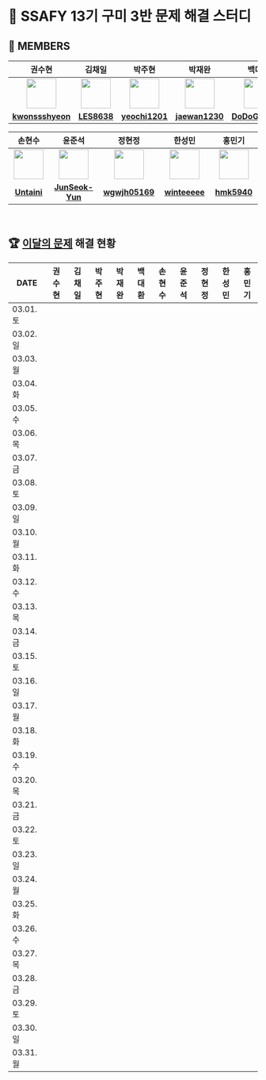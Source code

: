 <!--
<img src="https://d2gd6pc034wcta.cloudfront.net/tier/6-a.svg" width="12px" />
<img src="https://d2gd6pc034wcta.cloudfront.net/tier/11-a.svg" width="12px" />
<img src="https://d2gd6pc034wcta.cloudfront.net/tier/16-a.svg" width="12px" />
-->
# 🩵 SSAFY 13기 구미 3반 문제 해결 스터디
## 👥 MEMBERS
<table>
  <thead>
    <tr> <th width="180px">권수현</th> <th width="180px">김채일</th> <th width="180px">박주현</th> <th width="180px">박재완</th> <th width="180px">백대환</th> </tr>
  </thead>
  <tbody>
   <tr>
    <td align="center"><a href="https://github.com/kwonssshyeon"><img src="https://avatars.githubusercontent.com/kwonssshyeon" width="60px" alt=""></a></td>
    <td align="center"><a href="https://github.com/LES8638"><img src="https://avatars.githubusercontent.com/LES8638" width="60px" alt=""></a></td>
    <td align="center"><a href="https://github.com/yeochi1201"><img src="https://avatars.githubusercontent.com/yeochi1201" width="60px" alt=""></a></td>
    <td align="center"><a href="https://github.com/jaewan1230"><img src="https://avatars.githubusercontent.com/jaewan1230" width="60px" alt=""></a></td>
    <td align="center"><a href="https://github.com/DoDoGaMaRu"><img src="https://avatars.githubusercontent.com/DoDoGaMaRu" width="60px" alt=""></a></td>
  </tr>
    <tr>
      <td align="center"><a href="https://github.com/kwonssshyeon"><b>kwonssshyeon</b></a></td>
      <td align="center"><a href="https://github.com/LES8638"><b>LES8638</b></a></td>
      <td align="center"><a href="https://github.com/yeochi1201"><b>yeochi1201</b></a></td>
      <td align="center"><a href="https://github.com/jaewan1230"><b>jaewan1230</b></a></td>
      <td align="center"><a href="https://github.com/DoDoGaMaRu"><b>DoDoGaMaRu</b></a></td>
    </tr>
  </tbody>
</table>

<table>
  <thead>
    <tr> <th width="180px">손현수</th> <th width="180px">윤준석</th> <th width="180px">정현정</th> <th width="180px">한성민</th> <th width="180px">홍민기</th> </tr>
  </thead>
  <tbody>
     <tr>
      <td align="center"><a href="https://github.com/Untaini"><img src="https://avatars.githubusercontent.com/Untaini" width="60px" alt=""></a></td>
      <td align="center"><a href="https://github.com/JunSeok-Yun"><img src="https://avatars.githubusercontent.com/JunSeok-Yun" width="60px" alt=""></a></td>
      <td align="center"><a href="https://github.com/wgwjh05169"><img src="https://avatars.githubusercontent.com/wgwjh05169" width="60px" alt=""></a></td>
      <td align="center"><a href="https://github.com/winteeeee"><img src="https://avatars.githubusercontent.com/winteeeee" width="60px" alt=""></a></td>
      <td align="center"><a href="https://github.com/hmk5940"><img src="https://avatars.githubusercontent.com/hmk5940" width="60px" alt=""></a></td>
    </tr>
    <tr>
      <td align="center"><a href="https://github.com/Untaini"><b>Untaini</b></a></td>
      <td align="center"><a href="https://github.com/JunSeok-Yun"><b>JunSeok-Yun</b></a></td>
      <td align="center"><a href="https://github.com/wgwjh05169"><b>wgwjh05169</b></a></td>
      <td align="center"><a href="https://github.com/winteeeee"><b>winteeeee</b></a></td>
      <td align="center"><a href="https://github.com/hmk5940"><b>hmk5940</b></a></td>
    </tr>
  </tbody>
</table>

<br>

## 🏆 [이달의 문제](https://github.com/Problem-solve-study/code-store) 해결 현황
<table>
  <thead>
    <tr> <th width="100px">DATE</th> <th width="80px">권수현</th> <th width="80px">김채일</th> <th width="80px">박주현</th> <th width="80px">박재완</th> <th width="80px">백대환</th> <th width="80px">손현수</th> <th width="80px">윤준석</th> <th width="80px">정현정</th> <th width="80px">한성민</th> <th width="80px">홍민기</th> </tr>
  </thead>
  <tbody id="problem-solve-table-body">
    <tr id="0301-tr"> <td> 03.01. 토 </td>
      <td class="ksh-td"> <div align="center"> <span class="easy"></span>  <span class="normal"></span>  <span class="hard"></span></div> </td>
      <td class="kci-td"> <div align="center"> <span class="easy"></span>  <span class="normal"></span>  <span class="hard"></span></div> </td>
      <td class="pjh-td"> <div align="center"> <span class="easy"></span>  <span class="normal"></span>  <span class="hard"></span></div> </td>
      <td class="pjw-td"> <div align="center"> <span class="easy"></span>  <span class="normal"></span>  <span class="hard"></span></div> </td>
      <td class="pdh-td"> <div align="center"> <span class="easy"></span>  <span class="normal"></span>  <span class="hard"></span></div> </td>
      <td class="shs-td"> <div align="center"> <span class="easy"></span>  <span class="normal"></span>  <span class="hard"></span></div> </td>
      <td class="yjs-td"> <div align="center"> <span class="easy"></span>  <span class="normal"></span>  <span class="hard"></span></div> </td>
      <td class="jhj-td"> <div align="center"> <span class="easy"></span>  <span class="normal"></span>  <span class="hard"></span></div> </td>
      <td class="hsm-td"> <div align="center"> <span class="easy"></span>  <span class="normal"></span>  <span class="hard"></span></div> </td>
      <td class="hmg-td"> <div align="center"> <span class="easy"></span>  <span class="normal"></span>  <span class="hard"></span></div> </td>
    </tr>
    <tr id="0302-tr"> <td> 03.02. 일 </td>
      <td class="ksh-td"> <div align="center"> <span class="easy"></span>  <span class="normal"></span>  <span class="hard"></span></div> </td>
      <td class="kci-td"> <div align="center"> <span class="easy"></span>  <span class="normal"></span>  <span class="hard"></span></div> </td>
      <td class="pjh-td"> <div align="center"> <span class="easy"></span>  <span class="normal"></span>  <span class="hard"></span></div> </td>
      <td class="pjw-td"> <div align="center"> <span class="easy"></span>  <span class="normal"></span>  <span class="hard"></span></div> </td>
      <td class="pdh-td"> <div align="center"> <span class="easy"></span>  <span class="normal"></span>  <span class="hard"></span></div> </td>
      <td class="shs-td"> <div align="center"> <span class="easy"></span>  <span class="normal"></span>  <span class="hard"></span></div> </td>
      <td class="yjs-td"> <div align="center"> <span class="easy"></span>  <span class="normal"></span>  <span class="hard"></span></div> </td>
      <td class="jhj-td"> <div align="center"> <span class="easy"></span>  <span class="normal"></span>  <span class="hard"></span></div> </td>
      <td class="hsm-td"> <div align="center"> <span class="easy"></span>  <span class="normal"></span>  <span class="hard"></span></div> </td>
      <td class="hmg-td"> <div align="center"> <span class="easy"></span>  <span class="normal"></span>  <span class="hard"></span></div> </td>
    </tr>
    <tr id="0303-tr"> <td> 03.03. 월 </td>
      <td class="ksh-td"> <div align="center"> <span class="easy"></span>  <span class="normal"></span>  <span class="hard"></span></div> </td>
      <td class="kci-td"> <div align="center"> <span class="easy"></span>  <span class="normal"></span>  <span class="hard"></span></div> </td>
      <td class="pjh-td"> <div align="center"> <span class="easy"></span>  <span class="normal"></span>  <span class="hard"></span></div> </td>
      <td class="pjw-td"> <div align="center"> <span class="easy"></span>  <span class="normal"></span>  <span class="hard"></span></div> </td>
      <td class="pdh-td"> <div align="center"> <span class="easy"></span>  <span class="normal"></span>  <span class="hard"></span></div> </td>
      <td class="shs-td"> <div align="center"> <span class="easy"></span>  <span class="normal"></span>  <span class="hard"></span></div> </td>
      <td class="yjs-td"> <div align="center"> <span class="easy"></span>  <span class="normal"></span>  <span class="hard"></span></div> </td>
      <td class="jhj-td"> <div align="center"> <span class="easy"></span>  <span class="normal"></span>  <span class="hard"></span></div> </td>
      <td class="hsm-td"> <div align="center"> <span class="easy"></span>  <span class="normal"></span>  <span class="hard"></span></div> </td>
      <td class="hmg-td"> <div align="center"> <span class="easy"></span>  <span class="normal"></span>  <span class="hard"></span></div> </td>
    </tr>
    <tr id="0304-tr"> <td> 03.04. 화 </td>
      <td class="ksh-td"> <div align="center"> <span class="easy"></span>  <span class="normal"></span>  <span class="hard"></span></div> </td>
      <td class="kci-td"> <div align="center"> <span class="easy"></span>  <span class="normal"></span>  <span class="hard"></span></div> </td>
      <td class="pjh-td"> <div align="center"> <span class="easy"></span>  <span class="normal"></span>  <span class="hard"></span></div> </td>
      <td class="pjw-td"> <div align="center"> <span class="easy"></span>  <span class="normal"></span>  <span class="hard"></span></div> </td>
      <td class="pdh-td"> <div align="center"> <span class="easy"></span>  <span class="normal"></span>  <span class="hard"></span></div> </td>
      <td class="shs-td"> <div align="center"> <span class="easy"></span>  <span class="normal"></span>  <span class="hard"></span></div> </td>
      <td class="yjs-td"> <div align="center"> <span class="easy"></span>  <span class="normal"></span>  <span class="hard"></span></div> </td>
      <td class="jhj-td"> <div align="center"> <span class="easy"></span>  <span class="normal"></span>  <span class="hard"></span></div> </td>
      <td class="hsm-td"> <div align="center"> <span class="easy"></span>  <span class="normal"></span>  <span class="hard"></span></div> </td>
      <td class="hmg-td"> <div align="center"> <span class="easy"></span>  <span class="normal"></span>  <span class="hard"></span></div> </td>
    </tr>
    <tr id="0305-tr"> <td> 03.05. 수 </td>
      <td class="ksh-td"> <div align="center"> <span class="easy"></span>  <span class="normal"></span>  <span class="hard"></span></div> </td>
      <td class="kci-td"> <div align="center"> <span class="easy"></span>  <span class="normal"></span>  <span class="hard"></span></div> </td>
      <td class="pjh-td"> <div align="center"> <span class="easy"></span>  <span class="normal"></span>  <span class="hard"></span></div> </td>
      <td class="pjw-td"> <div align="center"> <span class="easy"></span>  <span class="normal"></span>  <span class="hard"></span></div> </td>
      <td class="pdh-td"> <div align="center"> <span class="easy"></span>  <span class="normal"></span>  <span class="hard"></span></div> </td>
      <td class="shs-td"> <div align="center"> <span class="easy"></span>  <span class="normal"></span>  <span class="hard"></span></div> </td>
      <td class="yjs-td"> <div align="center"> <span class="easy"></span>  <span class="normal"></span>  <span class="hard"></span></div> </td>
      <td class="jhj-td"> <div align="center"> <span class="easy"></span>  <span class="normal"></span>  <span class="hard"></span></div> </td>
      <td class="hsm-td"> <div align="center"> <span class="easy"></span>  <span class="normal"></span>  <span class="hard"></span></div> </td>
      <td class="hmg-td"> <div align="center"> <span class="easy"></span>  <span class="normal"></span>  <span class="hard"></span></div> </td>
    </tr>
    <tr id="0306-tr"> <td> 03.06. 목 </td>
      <td class="ksh-td"> <div align="center"> <span class="easy"></span>  <span class="normal"></span>  <span class="hard"></span></div> </td>
      <td class="kci-td"> <div align="center"> <span class="easy"></span>  <span class="normal"></span>  <span class="hard"></span></div> </td>
      <td class="pjh-td"> <div align="center"> <span class="easy"></span>  <span class="normal"></span>  <span class="hard"></span></div> </td>
      <td class="pjw-td"> <div align="center"> <span class="easy"></span>  <span class="normal"></span>  <span class="hard"></span></div> </td>
      <td class="pdh-td"> <div align="center"> <span class="easy"></span>  <span class="normal"></span>  <span class="hard"></span></div> </td>
      <td class="shs-td"> <div align="center"> <span class="easy"></span>  <span class="normal"></span>  <span class="hard"></span></div> </td>
      <td class="yjs-td"> <div align="center"> <span class="easy"></span>  <span class="normal"></span>  <span class="hard"></span></div> </td>
      <td class="jhj-td"> <div align="center"> <span class="easy"></span>  <span class="normal"></span>  <span class="hard"></span></div> </td>
      <td class="hsm-td"> <div align="center"> <span class="easy"></span>  <span class="normal"></span>  <span class="hard"></span></div> </td>
      <td class="hmg-td"> <div align="center"> <span class="easy"></span>  <span class="normal"></span>  <span class="hard"></span></div> </td>
    </tr>
    <tr id="0307-tr"> <td> 03.07. 금 </td>
      <td class="ksh-td"> <div align="center"> <span class="easy"></span>  <span class="normal"></span>  <span class="hard"></span></div> </td>
      <td class="kci-td"> <div align="center"> <span class="easy"></span>  <span class="normal"></span>  <span class="hard"></span></div> </td>
      <td class="pjh-td"> <div align="center"> <span class="easy"></span>  <span class="normal"></span>  <span class="hard"></span></div> </td>
      <td class="pjw-td"> <div align="center"> <span class="easy"></span>  <span class="normal"></span>  <span class="hard"></span></div> </td>
      <td class="pdh-td"> <div align="center"> <span class="easy"></span>  <span class="normal"></span>  <span class="hard"></span></div> </td>
      <td class="shs-td"> <div align="center"> <span class="easy"></span>  <span class="normal"></span>  <span class="hard"></span></div> </td>
      <td class="yjs-td"> <div align="center"> <span class="easy"></span>  <span class="normal"></span>  <span class="hard"></span></div> </td>
      <td class="jhj-td"> <div align="center"> <span class="easy"></span>  <span class="normal"></span>  <span class="hard"></span></div> </td>
      <td class="hsm-td"> <div align="center"> <span class="easy"></span>  <span class="normal"></span>  <span class="hard"></span></div> </td>
      <td class="hmg-td"> <div align="center"> <span class="easy"></span>  <span class="normal"></span>  <span class="hard"></span></div> </td>
    </tr>
    <tr id="0308-tr"> <td> 03.08. 토 </td>
      <td class="ksh-td"> <div align="center"> <span class="easy"></span>  <span class="normal"></span>  <span class="hard"></span></div> </td>
      <td class="kci-td"> <div align="center"> <span class="easy"></span>  <span class="normal"></span>  <span class="hard"></span></div> </td>
      <td class="pjh-td"> <div align="center"> <span class="easy"></span>  <span class="normal"></span>  <span class="hard"></span></div> </td>
      <td class="pjw-td"> <div align="center"> <span class="easy"></span>  <span class="normal"></span>  <span class="hard"></span></div> </td>
      <td class="pdh-td"> <div align="center"> <span class="easy"></span>  <span class="normal"></span>  <span class="hard"></span></div> </td>
      <td class="shs-td"> <div align="center"> <span class="easy"></span>  <span class="normal"></span>  <span class="hard"></span></div> </td>
      <td class="yjs-td"> <div align="center"> <span class="easy"></span>  <span class="normal"></span>  <span class="hard"></span></div> </td>
      <td class="jhj-td"> <div align="center"> <span class="easy"></span>  <span class="normal"></span>  <span class="hard"></span></div> </td>
      <td class="hsm-td"> <div align="center"> <span class="easy"></span>  <span class="normal"></span>  <span class="hard"></span></div> </td>
      <td class="hmg-td"> <div align="center"> <span class="easy"></span>  <span class="normal"></span>  <span class="hard"></span></div> </td>
    </tr>
    <tr id="0309-tr"> <td> 03.09. 일 </td>
      <td class="ksh-td"> <div align="center"> <span class="easy"></span>  <span class="normal"></span>  <span class="hard"></span></div> </td>
      <td class="kci-td"> <div align="center"> <span class="easy"></span>  <span class="normal"></span>  <span class="hard"></span></div> </td>
      <td class="pjh-td"> <div align="center"> <span class="easy"></span>  <span class="normal"></span>  <span class="hard"></span></div> </td>
      <td class="pjw-td"> <div align="center"> <span class="easy"></span>  <span class="normal"></span>  <span class="hard"></span></div> </td>
      <td class="pdh-td"> <div align="center"> <span class="easy"></span>  <span class="normal"></span>  <span class="hard"></span></div> </td>
      <td class="shs-td"> <div align="center"> <span class="easy"></span>  <span class="normal"></span>  <span class="hard"></span></div> </td>
      <td class="yjs-td"> <div align="center"> <span class="easy"></span>  <span class="normal"></span>  <span class="hard"></span></div> </td>
      <td class="jhj-td"> <div align="center"> <span class="easy"></span>  <span class="normal"></span>  <span class="hard"></span></div> </td>
      <td class="hsm-td"> <div align="center"> <span class="easy"></span>  <span class="normal"></span>  <span class="hard"></span></div> </td>
      <td class="hmg-td"> <div align="center"> <span class="easy"></span>  <span class="normal"></span>  <span class="hard"></span></div> </td>
    </tr>
    <tr id="0310-tr"> <td> 03.10. 월 </td>
      <td class="ksh-td"> <div align="center"> <span class="easy"></span>  <span class="normal"></span>  <span class="hard"></span></div> </td>
      <td class="kci-td"> <div align="center"> <span class="easy"></span>  <span class="normal"></span>  <span class="hard"></span></div> </td>
      <td class="pjh-td"> <div align="center"> <span class="easy"></span>  <span class="normal"></span>  <span class="hard"></span></div> </td>
      <td class="pjw-td"> <div align="center"> <span class="easy"></span>  <span class="normal"></span>  <span class="hard"></span></div> </td>
      <td class="pdh-td"> <div align="center"> <span class="easy"></span>  <span class="normal"></span>  <span class="hard"></span></div> </td>
      <td class="shs-td"> <div align="center"> <span class="easy"></span>  <span class="normal"></span>  <span class="hard"></span></div> </td>
      <td class="yjs-td"> <div align="center"> <span class="easy"></span>  <span class="normal"></span>  <span class="hard"></span></div> </td>
      <td class="jhj-td"> <div align="center"> <span class="easy"></span>  <span class="normal"></span>  <span class="hard"></span></div> </td>
      <td class="hsm-td"> <div align="center"> <span class="easy"></span>  <span class="normal"></span>  <span class="hard"></span></div> </td>
      <td class="hmg-td"> <div align="center"> <span class="easy"></span>  <span class="normal"></span>  <span class="hard"></span></div> </td>
    </tr>
    <tr id="0311-tr"> <td> 03.11. 화 </td>
      <td class="ksh-td"> <div align="center"> <span class="easy"></span>  <span class="normal"></span>  <span class="hard"></span></div> </td>
      <td class="kci-td"> <div align="center"> <span class="easy"></span>  <span class="normal"></span>  <span class="hard"></span></div> </td>
      <td class="pjh-td"> <div align="center"> <span class="easy"></span>  <span class="normal"></span>  <span class="hard"></span></div> </td>
      <td class="pjw-td"> <div align="center"> <span class="easy"></span>  <span class="normal"></span>  <span class="hard"></span></div> </td>
      <td class="pdh-td"> <div align="center"> <span class="easy"></span>  <span class="normal"></span>  <span class="hard"></span></div> </td>
      <td class="shs-td"> <div align="center"> <span class="easy"></span>  <span class="normal"></span>  <span class="hard"></span></div> </td>
      <td class="yjs-td"> <div align="center"> <span class="easy"></span>  <span class="normal"></span>  <span class="hard"></span></div> </td>
      <td class="jhj-td"> <div align="center"> <span class="easy"></span>  <span class="normal"></span>  <span class="hard"></span></div> </td>
      <td class="hsm-td"> <div align="center"> <span class="easy"></span>  <span class="normal"></span>  <span class="hard"></span></div> </td>
      <td class="hmg-td"> <div align="center"> <span class="easy"></span>  <span class="normal"></span>  <span class="hard"></span></div> </td>
    </tr>
    <tr id="0312-tr"> <td> 03.12. 수 </td>
      <td class="ksh-td"> <div align="center"> <span class="easy"></span>  <span class="normal"></span>  <span class="hard"></span></div> </td>
      <td class="kci-td"> <div align="center"> <span class="easy"></span>  <span class="normal"></span>  <span class="hard"></span></div> </td>
      <td class="pjh-td"> <div align="center"> <span class="easy"></span>  <span class="normal"></span>  <span class="hard"></span></div> </td>
      <td class="pjw-td"> <div align="center"> <span class="easy"></span>  <span class="normal"></span>  <span class="hard"></span></div> </td>
      <td class="pdh-td"> <div align="center"> <span class="easy"></span>  <span class="normal"></span>  <span class="hard"></span></div> </td>
      <td class="shs-td"> <div align="center"> <span class="easy"></span>  <span class="normal"></span>  <span class="hard"></span></div> </td>
      <td class="yjs-td"> <div align="center"> <span class="easy"></span>  <span class="normal"></span>  <span class="hard"></span></div> </td>
      <td class="jhj-td"> <div align="center"> <span class="easy"></span>  <span class="normal"></span>  <span class="hard"></span></div> </td>
      <td class="hsm-td"> <div align="center"> <span class="easy"></span>  <span class="normal"></span>  <span class="hard"></span></div> </td>
      <td class="hmg-td"> <div align="center"> <span class="easy"></span>  <span class="normal"></span>  <span class="hard"></span></div> </td>
    </tr>
    <tr id="0313-tr"> <td> 03.13. 목 </td>
      <td class="ksh-td"> <div align="center"> <span class="easy"></span>  <span class="normal"></span>  <span class="hard"></span></div> </td>
      <td class="kci-td"> <div align="center"> <span class="easy"></span>  <span class="normal"></span>  <span class="hard"></span></div> </td>
      <td class="pjh-td"> <div align="center"> <span class="easy"></span>  <span class="normal"></span>  <span class="hard"></span></div> </td>
      <td class="pjw-td"> <div align="center"> <span class="easy"></span>  <span class="normal"></span>  <span class="hard"></span></div> </td>
      <td class="pdh-td"> <div align="center"> <span class="easy"></span>  <span class="normal"></span>  <span class="hard"></span></div> </td>
      <td class="shs-td"> <div align="center"> <span class="easy"></span>  <span class="normal"></span>  <span class="hard"></span></div> </td>
      <td class="yjs-td"> <div align="center"> <span class="easy"></span>  <span class="normal"></span>  <span class="hard"></span></div> </td>
      <td class="jhj-td"> <div align="center"> <span class="easy"></span>  <span class="normal"></span>  <span class="hard"></span></div> </td>
      <td class="hsm-td"> <div align="center"> <span class="easy"></span>  <span class="normal"></span>  <span class="hard"></span></div> </td>
      <td class="hmg-td"> <div align="center"> <span class="easy"></span>  <span class="normal"></span>  <span class="hard"></span></div> </td>
    </tr>
    <tr id="0314-tr"> <td> 03.14. 금 </td>
      <td class="ksh-td"> <div align="center"> <span class="easy"></span>  <span class="normal"></span>  <span class="hard"></span></div> </td>
      <td class="kci-td"> <div align="center"> <span class="easy"></span>  <span class="normal"></span>  <span class="hard"></span></div> </td>
      <td class="pjh-td"> <div align="center"> <span class="easy"></span>  <span class="normal"></span>  <span class="hard"></span></div> </td>
      <td class="pjw-td"> <div align="center"> <span class="easy"></span>  <span class="normal"></span>  <span class="hard"></span></div> </td>
      <td class="pdh-td"> <div align="center"> <span class="easy"></span>  <span class="normal"></span>  <span class="hard"></span></div> </td>
      <td class="shs-td"> <div align="center"> <span class="easy"></span>  <span class="normal"></span>  <span class="hard"></span></div> </td>
      <td class="yjs-td"> <div align="center"> <span class="easy"></span>  <span class="normal"></span>  <span class="hard"></span></div> </td>
      <td class="jhj-td"> <div align="center"> <span class="easy"></span>  <span class="normal"></span>  <span class="hard"></span></div> </td>
      <td class="hsm-td"> <div align="center"> <span class="easy"></span>  <span class="normal"></span>  <span class="hard"></span></div> </td>
      <td class="hmg-td"> <div align="center"> <span class="easy"></span>  <span class="normal"></span>  <span class="hard"></span></div> </td>
    </tr>
    <tr id="0315-tr"> <td> 03.15. 토 </td>
      <td class="ksh-td"> <div align="center"> <span class="easy"></span>  <span class="normal"></span>  <span class="hard"></span></div> </td>
      <td class="kci-td"> <div align="center"> <span class="easy"></span>  <span class="normal"></span>  <span class="hard"></span></div> </td>
      <td class="pjh-td"> <div align="center"> <span class="easy"></span>  <span class="normal"></span>  <span class="hard"></span></div> </td>
      <td class="pjw-td"> <div align="center"> <span class="easy"></span>  <span class="normal"></span>  <span class="hard"></span></div> </td>
      <td class="pdh-td"> <div align="center"> <span class="easy"></span>  <span class="normal"></span>  <span class="hard"></span></div> </td>
      <td class="shs-td"> <div align="center"> <span class="easy"></span>  <span class="normal"></span>  <span class="hard"></span></div> </td>
      <td class="yjs-td"> <div align="center"> <span class="easy"></span>  <span class="normal"></span>  <span class="hard"></span></div> </td>
      <td class="jhj-td"> <div align="center"> <span class="easy"></span>  <span class="normal"></span>  <span class="hard"></span></div> </td>
      <td class="hsm-td"> <div align="center"> <span class="easy"></span>  <span class="normal"></span>  <span class="hard"></span></div> </td>
      <td class="hmg-td"> <div align="center"> <span class="easy"></span>  <span class="normal"></span>  <span class="hard"></span></div> </td>
    </tr>
    <tr id="0316-tr"> <td> 03.16. 일 </td>
      <td class="ksh-td"> <div align="center"> <span class="easy"></span>  <span class="normal"></span>  <span class="hard"></span></div> </td>
      <td class="kci-td"> <div align="center"> <span class="easy"></span>  <span class="normal"></span>  <span class="hard"></span></div> </td>
      <td class="pjh-td"> <div align="center"> <span class="easy"></span>  <span class="normal"></span>  <span class="hard"></span></div> </td>
      <td class="pjw-td"> <div align="center"> <span class="easy"></span>  <span class="normal"></span>  <span class="hard"></span></div> </td>
      <td class="pdh-td"> <div align="center"> <span class="easy"></span>  <span class="normal"></span>  <span class="hard"></span></div> </td>
      <td class="shs-td"> <div align="center"> <span class="easy"></span>  <span class="normal"></span>  <span class="hard"></span></div> </td>
      <td class="yjs-td"> <div align="center"> <span class="easy"></span>  <span class="normal"></span>  <span class="hard"></span></div> </td>
      <td class="jhj-td"> <div align="center"> <span class="easy"></span>  <span class="normal"></span>  <span class="hard"></span></div> </td>
      <td class="hsm-td"> <div align="center"> <span class="easy"></span>  <span class="normal"></span>  <span class="hard"></span></div> </td>
      <td class="hmg-td"> <div align="center"> <span class="easy"></span>  <span class="normal"></span>  <span class="hard"></span></div> </td>
    </tr>
    <tr id="0317-tr"> <td> 03.17. 월 </td>
      <td class="ksh-td"> <div align="center"> <span class="easy"></span>  <span class="normal"></span>  <span class="hard"></span></div> </td>
      <td class="kci-td"> <div align="center"> <span class="easy"></span>  <span class="normal"></span>  <span class="hard"></span></div> </td>
      <td class="pjh-td"> <div align="center"> <span class="easy"></span>  <span class="normal"></span>  <span class="hard"></span></div> </td>
      <td class="pjw-td"> <div align="center"> <span class="easy"></span>  <span class="normal"></span>  <span class="hard"></span></div> </td>
      <td class="pdh-td"> <div align="center"> <span class="easy"></span>  <span class="normal"></span>  <span class="hard"></span></div> </td>
      <td class="shs-td"> <div align="center"> <span class="easy"></span>  <span class="normal"></span>  <span class="hard"><img src="https://d2gd6pc034wcta.cloudfront.net/tier/16-a.svg" width="12px"></span></div> </td>
      <td class="yjs-td"> <div align="center"> <span class="easy"></span>  <span class="normal"></span>  <span class="hard"></span></div> </td>
      <td class="jhj-td"> <div align="center"> <span class="easy"></span>  <span class="normal"></span>  <span class="hard"></span></div> </td>
      <td class="hsm-td"> <div align="center"> <span class="easy"></span>  <span class="normal"></span>  <span class="hard"><img src="https://d2gd6pc034wcta.cloudfront.net/tier/16-a.svg" width="12px"></span></div> </td>
      <td class="hmg-td"> <div align="center"> <span class="easy"></span>  <span class="normal"></span>  <span class="hard"></span></div> </td>
    </tr>
    <tr id="0318-tr"> <td> 03.18. 화 </td>
      <td class="ksh-td"> <div align="center"> <span class="easy"></span>  <span class="normal"></span>  <span class="hard"></span></div> </td>
      <td class="kci-td"> <div align="center"> <span class="easy"></span>  <span class="normal"></span>  <span class="hard"></span></div> </td>
      <td class="pjh-td"> <div align="center"> <span class="easy"></span>  <span class="normal"></span>  <span class="hard"></span></div> </td>
      <td class="pjw-td"> <div align="center"> <span class="easy"></span>  <span class="normal"><img src="https://d2gd6pc034wcta.cloudfront.net/tier/11-a.svg" width="12px"></span>  <span class="hard"></span></div> </td>
      <td class="pdh-td"> <div align="center"> <span class="easy"></span>  <span class="normal"><img src="https://d2gd6pc034wcta.cloudfront.net/tier/11-a.svg" width="12px"></span>  <span class="hard"></span></div> </td>
      <td class="shs-td"> <div align="center"> <span class="easy"><img src="https://d2gd6pc034wcta.cloudfront.net/tier/6-a.svg" width="12px"></span>  <span class="normal"><img src="https://d2gd6pc034wcta.cloudfront.net/tier/11-a.svg" width="12px"></span>  <span class="hard"></span></div> </td>
      <td class="yjs-td"> <div align="center"> <span class="easy"></span>  <span class="normal"></span>  <span class="hard"></span></div> </td>
      <td class="jhj-td"> <div align="center"> <span class="easy"></span>  <span class="normal"></span>  <span class="hard"></span></div> </td>
      <td class="hsm-td"> <div align="center"> <span class="easy"><img src="https://d2gd6pc034wcta.cloudfront.net/tier/6-a.svg" width="12px"></span>  <span class="normal"><img src="https://d2gd6pc034wcta.cloudfront.net/tier/11-a.svg" width="12px"></span>  <span class="hard"></span></div> </td>
      <td class="hmg-td"> <div align="center"> <span class="easy"></span>  <span class="normal"></span>  <span class="hard"></span></div> </td>
    </tr>
    <tr id="0319-tr"> <td> 03.19. 수 </td>
      <td class="ksh-td"> <div align="center"> <span class="easy"></span>  <span class="normal"></span>  <span class="hard"></span></div> </td>
      <td class="kci-td"> <div align="center"> <span class="easy"><img src="https://d2gd6pc034wcta.cloudfront.net/tier/6-a.svg" width="12px"></span>  <span class="normal"><img src="https://d2gd6pc034wcta.cloudfront.net/tier/11-a.svg" width="12px"></span>  <span class="hard"></span></div> </td>
      <td class="pjh-td"> <div align="center"> <span class="easy"></span>  <span class="normal"></span>  <span class="hard"></span></div> </td>
      <td class="pjw-td"> <div align="center"> <span class="easy"><img src="https://d2gd6pc034wcta.cloudfront.net/tier/6-a.svg" width="12px"></span>  <span class="normal"></span>  <span class="hard"></span></div> </td>
      <td class="pdh-td"> <div align="center"> <span class="easy"><img src="https://d2gd6pc034wcta.cloudfront.net/tier/6-a.svg" width="12px"></span>  <span class="normal"><img src="https://d2gd6pc034wcta.cloudfront.net/tier/11-a.svg" width="12px"></span>  <span class="hard"></span></div> </td>
      <td class="shs-td"> <div align="center"> <span class="easy"><img src="https://d2gd6pc034wcta.cloudfront.net/tier/6-a.svg" width="12px"></span>  <span class="normal"><img src="https://d2gd6pc034wcta.cloudfront.net/tier/11-a.svg" width="12px"></span>  <span class="hard"></span></div> </td>
      <td class="yjs-td"> <div align="center"> <span class="easy"></span>  <span class="normal"></span>  <span class="hard"></span></div> </td>
      <td class="jhj-td"> <div align="center"> <span class="easy"><img src="https://d2gd6pc034wcta.cloudfront.net/tier/6-a.svg" width="12px"></span>  <span class="normal"></span>  <span class="hard"></span></div> </td>
      <td class="hsm-td"> <div align="center"> <span class="easy"></span>  <span class="normal"><img src="https://d2gd6pc034wcta.cloudfront.net/tier/11-a.svg" width="12px"></span>  <span class="hard"></span></div> </td>
      <td class="hmg-td"> <div align="center"> <span class="easy"></span>  <span class="normal"></span>  <span class="hard"></span></div> </td>
    </tr>
    <tr id="0320-tr"> <td> 03.20. 목 </td>
      <td class="ksh-td"> <div align="center"> <span class="easy"></span>  <span class="normal"></span>  <span class="hard"></span></div> </td>
      <td class="kci-td"> <div align="center"> <span class="easy"></span>  <span class="normal"></span>  <span class="hard"></span></div> </td>
      <td class="pjh-td"> <div align="center"> <span class="easy"></span>  <span class="normal"></span>  <span class="hard"></span></div> </td>
      <td class="pjw-td"> <div align="center"> <span class="easy"></span>  <span class="normal"></span>  <span class="hard"></span></div> </td>
      <td class="pdh-td"> <div align="center"> <span class="easy"></span>  <span class="normal"></span>  <span class="hard"></span></div> </td>
      <td class="shs-td"> <div align="center"> <span class="easy"></span>  <span class="normal"></span>  <span class="hard"></span></div> </td>
      <td class="yjs-td"> <div align="center"> <span class="easy"></span>  <span class="normal"></span>  <span class="hard"></span></div> </td>
      <td class="jhj-td"> <div align="center"> <span class="easy"></span>  <span class="normal"></span>  <span class="hard"></span></div> </td>
      <td class="hsm-td"> <div align="center"> <span class="easy"></span>  <span class="normal"></span>  <span class="hard"></span></div> </td>
      <td class="hmg-td"> <div align="center"> <span class="easy"></span>  <span class="normal"></span>  <span class="hard"></span></div> </td>
    </tr>
    <tr id="0321-tr"> <td> 03.21. 금 </td>
      <td class="ksh-td"> <div align="center"> <span class="easy"></span>  <span class="normal"></span>  <span class="hard"></span></div> </td>
      <td class="kci-td"> <div align="center"> <span class="easy"></span>  <span class="normal"></span>  <span class="hard"></span></div> </td>
      <td class="pjh-td"> <div align="center"> <span class="easy"></span>  <span class="normal"></span>  <span class="hard"></span></div> </td>
      <td class="pjw-td"> <div align="center"> <span class="easy"></span>  <span class="normal"></span>  <span class="hard"></span></div> </td>
      <td class="pdh-td"> <div align="center"> <span class="easy"></span>  <span class="normal"></span>  <span class="hard"></span></div> </td>
      <td class="shs-td"> <div align="center"> <span class="easy"></span>  <span class="normal"></span>  <span class="hard"></span></div> </td>
      <td class="yjs-td"> <div align="center"> <span class="easy"></span>  <span class="normal"></span>  <span class="hard"></span></div> </td>
      <td class="jhj-td"> <div align="center"> <span class="easy"></span>  <span class="normal"></span>  <span class="hard"></span></div> </td>
      <td class="hsm-td"> <div align="center"> <span class="easy"></span>  <span class="normal"></span>  <span class="hard"></span></div> </td>
      <td class="hmg-td"> <div align="center"> <span class="easy"></span>  <span class="normal"></span>  <span class="hard"></span></div> </td>
    </tr>
    <tr id="0322-tr"> <td> 03.22. 토 </td>
      <td class="ksh-td"> <div align="center"> <span class="easy"></span>  <span class="normal"></span>  <span class="hard"></span></div> </td>
      <td class="kci-td"> <div align="center"> <span class="easy"></span>  <span class="normal"></span>  <span class="hard"></span></div> </td>
      <td class="pjh-td"> <div align="center"> <span class="easy"></span>  <span class="normal"></span>  <span class="hard"></span></div> </td>
      <td class="pjw-td"> <div align="center"> <span class="easy"></span>  <span class="normal"></span>  <span class="hard"></span></div> </td>
      <td class="pdh-td"> <div align="center"> <span class="easy"></span>  <span class="normal"></span>  <span class="hard"></span></div> </td>
      <td class="shs-td"> <div align="center"> <span class="easy"></span>  <span class="normal"></span>  <span class="hard"></span></div> </td>
      <td class="yjs-td"> <div align="center"> <span class="easy"></span>  <span class="normal"></span>  <span class="hard"></span></div> </td>
      <td class="jhj-td"> <div align="center"> <span class="easy"></span>  <span class="normal"></span>  <span class="hard"></span></div> </td>
      <td class="hsm-td"> <div align="center"> <span class="easy"></span>  <span class="normal"></span>  <span class="hard"></span></div> </td>
      <td class="hmg-td"> <div align="center"> <span class="easy"></span>  <span class="normal"></span>  <span class="hard"></span></div> </td>
    </tr>
    <tr id="0323-tr"> <td> 03.23. 일 </td>
      <td class="ksh-td"> <div align="center"> <span class="easy"></span>  <span class="normal"></span>  <span class="hard"></span></div> </td>
      <td class="kci-td"> <div align="center"> <span class="easy"></span>  <span class="normal"></span>  <span class="hard"></span></div> </td>
      <td class="pjh-td"> <div align="center"> <span class="easy"></span>  <span class="normal"></span>  <span class="hard"></span></div> </td>
      <td class="pjw-td"> <div align="center"> <span class="easy"></span>  <span class="normal"></span>  <span class="hard"></span></div> </td>
      <td class="pdh-td"> <div align="center"> <span class="easy"></span>  <span class="normal"></span>  <span class="hard"></span></div> </td>
      <td class="shs-td"> <div align="center"> <span class="easy"></span>  <span class="normal"></span>  <span class="hard"></span></div> </td>
      <td class="yjs-td"> <div align="center"> <span class="easy"></span>  <span class="normal"></span>  <span class="hard"></span></div> </td>
      <td class="jhj-td"> <div align="center"> <span class="easy"></span>  <span class="normal"></span>  <span class="hard"></span></div> </td>
      <td class="hsm-td"> <div align="center"> <span class="easy"></span>  <span class="normal"></span>  <span class="hard"></span></div> </td>
      <td class="hmg-td"> <div align="center"> <span class="easy"></span>  <span class="normal"></span>  <span class="hard"></span></div> </td>
    </tr>
    <tr id="0324-tr"> <td> 03.24. 월 </td>
      <td class="ksh-td"> <div align="center"> <span class="easy"></span>  <span class="normal"></span>  <span class="hard"></span></div> </td>
      <td class="kci-td"> <div align="center"> <span class="easy"></span>  <span class="normal"></span>  <span class="hard"></span></div> </td>
      <td class="pjh-td"> <div align="center"> <span class="easy"></span>  <span class="normal"></span>  <span class="hard"></span></div> </td>
      <td class="pjw-td"> <div align="center"> <span class="easy"></span>  <span class="normal"></span>  <span class="hard"></span></div> </td>
      <td class="pdh-td"> <div align="center"> <span class="easy"></span>  <span class="normal"></span>  <span class="hard"></span></div> </td>
      <td class="shs-td"> <div align="center"> <span class="easy"></span>  <span class="normal"></span>  <span class="hard"></span></div> </td>
      <td class="yjs-td"> <div align="center"> <span class="easy"></span>  <span class="normal"></span>  <span class="hard"></span></div> </td>
      <td class="jhj-td"> <div align="center"> <span class="easy"></span>  <span class="normal"></span>  <span class="hard"></span></div> </td>
      <td class="hsm-td"> <div align="center"> <span class="easy"></span>  <span class="normal"></span>  <span class="hard"></span></div> </td>
      <td class="hmg-td"> <div align="center"> <span class="easy"></span>  <span class="normal"></span>  <span class="hard"></span></div> </td>
    </tr>
    <tr id="0325-tr"> <td> 03.25. 화 </td>
      <td class="ksh-td"> <div align="center"> <span class="easy"></span>  <span class="normal"></span>  <span class="hard"></span></div> </td>
      <td class="kci-td"> <div align="center"> <span class="easy"></span>  <span class="normal"></span>  <span class="hard"></span></div> </td>
      <td class="pjh-td"> <div align="center"> <span class="easy"></span>  <span class="normal"></span>  <span class="hard"></span></div> </td>
      <td class="pjw-td"> <div align="center"> <span class="easy"></span>  <span class="normal"></span>  <span class="hard"></span></div> </td>
      <td class="pdh-td"> <div align="center"> <span class="easy"></span>  <span class="normal"></span>  <span class="hard"></span></div> </td>
      <td class="shs-td"> <div align="center"> <span class="easy"></span>  <span class="normal"></span>  <span class="hard"></span></div> </td>
      <td class="yjs-td"> <div align="center"> <span class="easy"></span>  <span class="normal"></span>  <span class="hard"></span></div> </td>
      <td class="jhj-td"> <div align="center"> <span class="easy"></span>  <span class="normal"></span>  <span class="hard"></span></div> </td>
      <td class="hsm-td"> <div align="center"> <span class="easy"></span>  <span class="normal"></span>  <span class="hard"></span></div> </td>
      <td class="hmg-td"> <div align="center"> <span class="easy"></span>  <span class="normal"></span>  <span class="hard"></span></div> </td>
    </tr>
    <tr id="0326-tr"> <td> 03.26. 수 </td>
      <td class="ksh-td"> <div align="center"> <span class="easy"></span>  <span class="normal"></span>  <span class="hard"></span></div> </td>
      <td class="kci-td"> <div align="center"> <span class="easy"></span>  <span class="normal"></span>  <span class="hard"></span></div> </td>
      <td class="pjh-td"> <div align="center"> <span class="easy"></span>  <span class="normal"></span>  <span class="hard"></span></div> </td>
      <td class="pjw-td"> <div align="center"> <span class="easy"></span>  <span class="normal"></span>  <span class="hard"></span></div> </td>
      <td class="pdh-td"> <div align="center"> <span class="easy"></span>  <span class="normal"></span>  <span class="hard"></span></div> </td>
      <td class="shs-td"> <div align="center"> <span class="easy"></span>  <span class="normal"></span>  <span class="hard"></span></div> </td>
      <td class="yjs-td"> <div align="center"> <span class="easy"></span>  <span class="normal"></span>  <span class="hard"></span></div> </td>
      <td class="jhj-td"> <div align="center"> <span class="easy"></span>  <span class="normal"></span>  <span class="hard"></span></div> </td>
      <td class="hsm-td"> <div align="center"> <span class="easy"></span>  <span class="normal"></span>  <span class="hard"></span></div> </td>
      <td class="hmg-td"> <div align="center"> <span class="easy"></span>  <span class="normal"></span>  <span class="hard"></span></div> </td>
    </tr>
    <tr id="0327-tr"> <td> 03.27. 목 </td>
      <td class="ksh-td"> <div align="center"> <span class="easy"></span>  <span class="normal"></span>  <span class="hard"></span></div> </td>
      <td class="kci-td"> <div align="center"> <span class="easy"></span>  <span class="normal"></span>  <span class="hard"></span></div> </td>
      <td class="pjh-td"> <div align="center"> <span class="easy"></span>  <span class="normal"></span>  <span class="hard"></span></div> </td>
      <td class="pjw-td"> <div align="center"> <span class="easy"></span>  <span class="normal"></span>  <span class="hard"></span></div> </td>
      <td class="pdh-td"> <div align="center"> <span class="easy"></span>  <span class="normal"></span>  <span class="hard"></span></div> </td>
      <td class="shs-td"> <div align="center"> <span class="easy"></span>  <span class="normal"></span>  <span class="hard"></span></div> </td>
      <td class="yjs-td"> <div align="center"> <span class="easy"></span>  <span class="normal"></span>  <span class="hard"></span></div> </td>
      <td class="jhj-td"> <div align="center"> <span class="easy"></span>  <span class="normal"></span>  <span class="hard"></span></div> </td>
      <td class="hsm-td"> <div align="center"> <span class="easy"></span>  <span class="normal"></span>  <span class="hard"></span></div> </td>
      <td class="hmg-td"> <div align="center"> <span class="easy"></span>  <span class="normal"></span>  <span class="hard"></span></div> </td>
    </tr>
    <tr id="0328-tr"> <td> 03.28. 금 </td>
      <td class="ksh-td"> <div align="center"> <span class="easy"></span>  <span class="normal"></span>  <span class="hard"></span></div> </td>
      <td class="kci-td"> <div align="center"> <span class="easy"></span>  <span class="normal"></span>  <span class="hard"></span></div> </td>
      <td class="pjh-td"> <div align="center"> <span class="easy"></span>  <span class="normal"></span>  <span class="hard"></span></div> </td>
      <td class="pjw-td"> <div align="center"> <span class="easy"></span>  <span class="normal"></span>  <span class="hard"></span></div> </td>
      <td class="pdh-td"> <div align="center"> <span class="easy"></span>  <span class="normal"></span>  <span class="hard"></span></div> </td>
      <td class="shs-td"> <div align="center"> <span class="easy"></span>  <span class="normal"></span>  <span class="hard"></span></div> </td>
      <td class="yjs-td"> <div align="center"> <span class="easy"></span>  <span class="normal"></span>  <span class="hard"></span></div> </td>
      <td class="jhj-td"> <div align="center"> <span class="easy"></span>  <span class="normal"></span>  <span class="hard"></span></div> </td>
      <td class="hsm-td"> <div align="center"> <span class="easy"></span>  <span class="normal"></span>  <span class="hard"></span></div> </td>
      <td class="hmg-td"> <div align="center"> <span class="easy"></span>  <span class="normal"></span>  <span class="hard"></span></div> </td>
    </tr>
    <tr id="0329-tr"> <td> 03.29. 토 </td>
      <td class="ksh-td"> <div align="center"> <span class="easy"></span>  <span class="normal"></span>  <span class="hard"></span></div> </td>
      <td class="kci-td"> <div align="center"> <span class="easy"></span>  <span class="normal"></span>  <span class="hard"></span></div> </td>
      <td class="pjh-td"> <div align="center"> <span class="easy"></span>  <span class="normal"></span>  <span class="hard"></span></div> </td>
      <td class="pjw-td"> <div align="center"> <span class="easy"></span>  <span class="normal"></span>  <span class="hard"></span></div> </td>
      <td class="pdh-td"> <div align="center"> <span class="easy"></span>  <span class="normal"></span>  <span class="hard"></span></div> </td>
      <td class="shs-td"> <div align="center"> <span class="easy"></span>  <span class="normal"></span>  <span class="hard"></span></div> </td>
      <td class="yjs-td"> <div align="center"> <span class="easy"></span>  <span class="normal"></span>  <span class="hard"></span></div> </td>
      <td class="jhj-td"> <div align="center"> <span class="easy"></span>  <span class="normal"></span>  <span class="hard"></span></div> </td>
      <td class="hsm-td"> <div align="center"> <span class="easy"></span>  <span class="normal"></span>  <span class="hard"></span></div> </td>
      <td class="hmg-td"> <div align="center"> <span class="easy"></span>  <span class="normal"></span>  <span class="hard"></span></div> </td>
    </tr>
    <tr id="0330-tr"> <td> 03.30. 일 </td>
      <td class="ksh-td"> <div align="center"> <span class="easy"></span>  <span class="normal"></span>  <span class="hard"></span></div> </td>
      <td class="kci-td"> <div align="center"> <span class="easy"></span>  <span class="normal"></span>  <span class="hard"></span></div> </td>
      <td class="pjh-td"> <div align="center"> <span class="easy"></span>  <span class="normal"></span>  <span class="hard"></span></div> </td>
      <td class="pjw-td"> <div align="center"> <span class="easy"></span>  <span class="normal"></span>  <span class="hard"></span></div> </td>
      <td class="pdh-td"> <div align="center"> <span class="easy"></span>  <span class="normal"></span>  <span class="hard"></span></div> </td>
      <td class="shs-td"> <div align="center"> <span class="easy"></span>  <span class="normal"></span>  <span class="hard"></span></div> </td>
      <td class="yjs-td"> <div align="center"> <span class="easy"></span>  <span class="normal"></span>  <span class="hard"></span></div> </td>
      <td class="jhj-td"> <div align="center"> <span class="easy"></span>  <span class="normal"></span>  <span class="hard"></span></div> </td>
      <td class="hsm-td"> <div align="center"> <span class="easy"></span>  <span class="normal"></span>  <span class="hard"></span></div> </td>
      <td class="hmg-td"> <div align="center"> <span class="easy"></span>  <span class="normal"></span>  <span class="hard"></span></div> </td>
    </tr>
    <tr id="0331-tr"> <td> 03.31. 월 </td>
      <td class="ksh-td"> <div align="center"> <span class="easy"></span>  <span class="normal"></span>  <span class="hard"></span></div> </td>
      <td class="kci-td"> <div align="center"> <span class="easy"></span>  <span class="normal"></span>  <span class="hard"></span></div> </td>
      <td class="pjh-td"> <div align="center"> <span class="easy"></span>  <span class="normal"></span>  <span class="hard"></span></div> </td>
      <td class="pjw-td"> <div align="center"> <span class="easy"></span>  <span class="normal"></span>  <span class="hard"></span></div> </td>
      <td class="pdh-td"> <div align="center"> <span class="easy"></span>  <span class="normal"></span>  <span class="hard"></span></div> </td>
      <td class="shs-td"> <div align="center"> <span class="easy"></span>  <span class="normal"></span>  <span class="hard"></span></div> </td>
      <td class="yjs-td"> <div align="center"> <span class="easy"></span>  <span class="normal"></span>  <span class="hard"></span></div> </td>
      <td class="jhj-td"> <div align="center"> <span class="easy"></span>  <span class="normal"></span>  <span class="hard"></span></div> </td>
      <td class="hsm-td"> <div align="center"> <span class="easy"></span>  <span class="normal"></span>  <span class="hard"></span></div> </td>
      <td class="hmg-td"> <div align="center"> <span class="easy"></span>  <span class="normal"></span>  <span class="hard"></span></div> </td>
    </tr></tbody>
</table>
